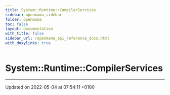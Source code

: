 ```yaml
---
title: System::Runtime::CompilerServices
sidebar: openmama_sidebar
folder: openmama
toc: false
layout: documentation
with_title: false
sidebar_url: /openmama_api_reference_docs.html
with_doxylinks: true
---
```


# System::Runtime::CompilerServices








-------------------------------

Updated on 2022-05-04 at 07:54:11 +0100